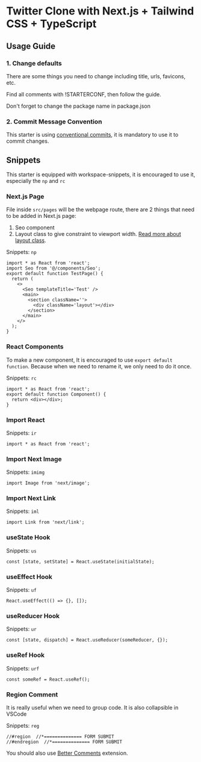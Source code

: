 # Twitter Clone with Next.js + Tailwind CSS + TypeScript

## Usage Guide

### 1. Change defaults

There are some things you need to change including title, urls, favicons, etc.

Find all comments with !STARTERCONF, then follow the guide.

Don't forget to change the package name in package.json

### 2. Commit Message Convention

This starter is using [conventional commits](https://www.conventionalcommits.org/en/v1.0.0/), it is mandatory to use it to commit changes.

## Snippets

This starter is equipped with workspace-snippets, it is encouraged to use it, especially the `np` and `rc`

### Next.js Page

File inside `src/pages` will be the webpage route, there are 2 things that need to be added in Next.js page:

1. Seo component
2. Layout class to give constraint to viewport width. [Read more about layout class](https://theodorusclarence.com/blog/tailwindcss-best-practice#1-using-layout-class-or-container).

Snippets: `np`

```tsx
import * as React from 'react';
import Seo from '@/components/Seo';
export default function TestPage() {
  return (
    <>
      <Seo templateTitle='Test' />
      <main>
        <section className=''>
          <div className='layout'></div>
        </section>
      </main>
    </>
  );
}
```

### React Components

To make a new component, It is encouraged to use `export default function`. Because when we need to rename it, we only need to do it once.

Snippets: `rc`

```tsx
import * as React from 'react';
export default function Component() {
  return <div></div>;
}
```

### Import React

Snippets: `ir`

```tsx
import * as React from 'react';
```

### Import Next Image

Snippets: `imimg`

```tsx
import Image from 'next/image';
```

### Import Next Link

Snippets: `iml`

```tsx
import Link from 'next/link';
```

### useState Hook

Snippets: `us`

```tsx
const [state, setState] = React.useState(initialState);
```

### useEffect Hook

Snippets: `uf`

```tsx
React.useEffect(() => {}, []);
```

### useReducer Hook

Snippets: `ur`

```tsx
const [state, dispatch] = React.useReducer(someReducer, {});
```

### useRef Hook

Snippets: `urf`

```tsx
const someRef = React.useRef();
```

### Region Comment

It is really useful when we need to group code. It is also collapsible in VSCode

Snippets: `reg`

```tsx
//#region  //*============== FORM SUBMIT
//#endregion  //*============== FORM SUBMIT
```

You should also use [Better Comments](https://marketplace.visualstudio.com/items?itemName=aaron-bond.better-comments) extension.
